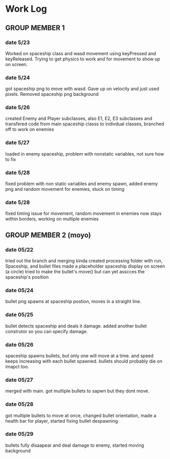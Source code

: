 # Work Log

## GROUP MEMBER 1

### date 5/23

Worked on spaceship class and wasd movement using keyPressed and keyReleased. Trying to get physics to work and for movement to show up on screen.

### date 5/24
got spaceship png to move with wasd. Gave up on velocity and just used pixels. Removed spaceship png background

### date 5/26
created Enemy and Player subclasses, also E1, E2, E3 subclasses and transfered code from main spaceship classs to indivdual classes, branched off to work on enemies

### date 5/27
loaded in enemy spaceship, problem with nonstatic variables, not sure how to fix

### date 5/28
fixed problem with non static variables and enemy spawn, added enemy png and random movement for enemies, stuck on timing

### date 5/28
fixed timing issue for movement, random movement in enemies now stays within borders, working on multiple enemies
## GROUP MEMBER 2 (moyo)

### date 05/22

tried out the branch and merging kinda
created processing folder with run, Spaceship, and bullet files
made a placeholder spaceship display on screen (a circle)
tried to make the bullet's move() but can yet asscces the spaceship's position

### date 05/24

bullet png spawns at spaceship postion, moves in a straight line.

### date 05/25

bullet detects spaceship and deals it damage. added another bullet construtor so you can specify damage.

### date 05/26

spaceship spawns bullets, but only one will move at a time. and speed keeps increasing with each bullet spawned. bullets should probably die on imapct too.

### date 05/27

merged with main. got multiple bullets to sapwn but they dont move.

### date 05/28

got multiple bullets to move at once, changed bullet orientation, made a health bar for player, started fixing bullet despawning

### date 05/29

bullets fully disaapear and deal damage to enemy, started moving background